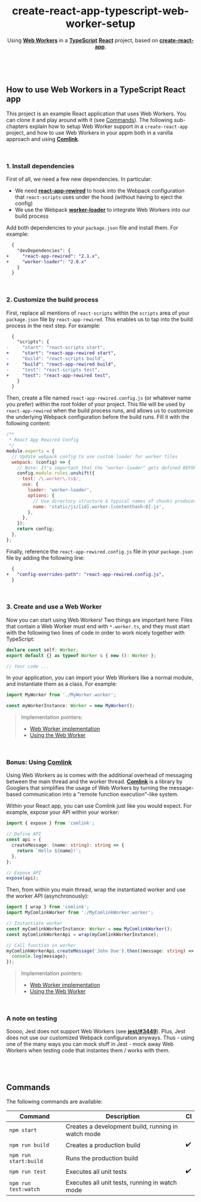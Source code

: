 <div align="center">

# create-react-app-typescript-web-worker-setup

Using **[Web Workers](https://developer.mozilla.org/en-US/docs/Web/API/Web_Workers_API/Using_web_workers)** in a
**[TypeScript](https://github.com/microsoft/TypeScript)** **[React](https://github.com/facebook/react)** project, based on
**[create-react-app](https://github.com/facebook/create-react-app)**.

</div>

<br><br><br>

## How to use Web Workers in a TypeScript React app

This project is an example React application that uses Web Workers. You can clone it and play around with it (see [Commands](#commands)).
The following sub-chapters explain how to setup Web Worker support in a `create-react-app` project, and how to use Web Workers in your appm
both in a vanilla approach and using **[Comlink](https://github.com/GoogleChromeLabs/comlink)**.

<br>

### 1. Install dependencies

First of all, we need a few new dependencies. In particular:

- We need **[react-app-rewired](https://github.com/timarney/react-app-rewired)** to hook into the Webpack configuration that `react-scripts`
  uses under the hood (without having to eject the config)
- We use the Webpack **[worker-loader](https://github.com/webpack-contrib/worker-loader)** to integrate Web Workers into our build process

Add both dependencies to your `package.json` file and install them. For example:

```diff
  {
    "devDependencies": {
+     "react-app-rewired": "2.1.x",
+     "worker-loader": "2.0.x"
    }
  }
```

<br>

### 2. Customize the build process

First, replace all mentions of `react-scripts` within the `scripts` area of your `package.json` file by `react-app-rewired`. This enables us
to tap into the build process in the next step. For example:

```diff
  {
    "scripts": {
-     "start": "react-scripts start",
+     "start": "react-app-rewired start",
-     "build": "react-scripts build",
+     "build": "react-app-rewired build",
-     "test": "react-scripts test",
+     "test": "react-app-rewired test",
    }
  }
```

Then, create a file named `react-app-rewired.config.js` (or whatever name you prefer) within the root folder of your project. This file will
be used by `react-app-rewired` when the build process runs, and allows us to customize the underlying Webpack configuration before the build
runs. Fill it with the following content:

```js
/**
 * React App Rewired Config
 */
module.exports = {
  // Update webpack config to use custom loader for worker files
  webpack: (config) => {
    // Note: It's important that the "worker-loader" gets defined BEFORE the TypeScript loader!
    config.module.rules.unshift({
      test: /\.worker\.ts$/,
      use: {
        loader: 'worker-loader',
        options: {
          // Use directory structure & typical names of chunks produces by "react-scripts"
          name: 'static/js/[id].worker.[contenthash:8].js',
        },
      },
    });
    return config;
  },
};
```

Finally, reference the `react-app-rewired.config.js` file in your `package.json` file by adding the following line:

```diff
  {
+   "config-overrides-path": "react-app-rewired.config.js",
  }
```

<br>

### 3. Create and use a Web Worker

Now you can start using Web Workers! Two things are important here: Files that contain a Web Worker must end with `*.worker.ts`, and they
must start with the following two lines of code in order to work nicely together with TypeScript:

```ts
declare const self: Worker;
export default {} as typeof Worker & { new (): Worker };

// Your code ...
```

In your application, you can import your Web Workers like a normal module, and instantiate them as a class. For example:

```ts
import MyWorker from './MyWorker.worker';

const myWorkerInstance: Worker = new MyWorker();
```

> Implementation pointers:
>
> - [Web Worker implementation](https://github.com/dominique-mueller/react-web-worker-experiment/blob/master/src/MyWorker.worker.ts)
> - [Using the Web Worker](https://github.com/dominique-mueller/react-web-worker-experiment/blob/master/src/App.tsx#L9)

<br>

### Bonus: Using [Comlink](https://github.com/GoogleChromeLabs/comlink)

Using Web Workers as is comes with the additional overhead of messaging between the main thread and the worker thread.
**[Comlink](https://github.com/GoogleChromeLabs/comlink)** is a library by Googlers that simplifies the usage of Web Workers by turning
the message-based communication into a "remote function execution"-like system.

Within your React app, you can use Comlink just like you would expect. For example, expose your API within your worker:

```ts
import { expose } from 'comlink';

// Define API
const api = {
  createMessage: (name: string): string => {
    return `Hello ${name}!`;
  },
};

// Expose API
expose(api);
```

Then, from within you main thread, wrap the instantiated worker and use the worker API (asynchronously):

```ts
import { wrap } from 'comlink';
import MyComlinkWorker from './MyComlinkWorker.worker';

// Instantiate worker
const myComlinkWorkerInstance: Worker = new MyComlinkWorker();
const myComlinkWorkerApi = wrap(myComlinkWorkerInstance);

// Call function in worker
myComlinkWorkerApi.createMessage('John Doe').then((message: string) => {
  console.log(message);
});
```

> Implementation pointers:
>
> - [Web Worker implementation](https://github.com/dominique-mueller/react-web-worker-experiment/blob/master/src/MyComlinkWorker.worker.ts)
> - [Using the Web Worker](https://github.com/dominique-mueller/react-web-worker-experiment/blob/master/src/App.tsx#L14)

<br>

### A note on testing

Soooo, Jest does not support Web Workers (see **[jest/#3449](https://github.com/facebook/jest/issues/3449)**). Plus, Jest does not use our
customized Webpack configuration anyways. Thus - using one of the many ways you can mock stuff in Jest - mock away Web Workers when testing
code that instantes them / works with them.

<br><br>

## Commands

The following commands are available:

| Command               | Description                                        | CI                 |
| --------------------- | -------------------------------------------------- | ------------------ |
| `npm start`           | Creates a development build, running in watch mode |                    |
| `npm run build`       | Creates a production build                         | :heavy_check_mark: |
| `npm run start:build` | Runs the production build                          |                    |
| `npm run test`        | Executes all unit tests                            | :heavy_check_mark: |
| `npm run test:watch`  | Executes all unit tests, running in watch mode     |                    |
